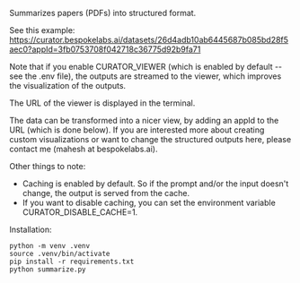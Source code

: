 Summarizes papers (PDFs) into structured format.

See this example: https://curator.bespokelabs.ai/datasets/26d4adb10ab6445687b085bd28f5aec0?appId=3fb0753708f042718c36775d92b9fa71

Note that if you enable CURATOR_VIEWER (which is enabled by default -- see the .env file),
the outputs are streamed to the viewer, which improves the visualization of the outputs.

The URL of the viewer is displayed in the terminal.

The data can be transformed into a nicer view, by adding an appId to the URL (which is done below).
If you are interested more about creating custom visualizations or want to change the structured outputs here, 
please contact me (mahesh at bespokelabs.ai).

Other things to note:
* Caching is enabled by default. So if the prompt and/or the input doesn't change,
  the output is served from the cache.
* If you want to disable caching, you can set the environment variable
  CURATOR_DISABLE_CACHE=1.

Installation:
```shell
python -m venv .venv
source .venv/bin/activate
pip install -r requirements.txt
python summarize.py
```